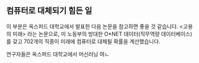 ## 컴퓨터로 대체되기 힘든 일
이 부분은 옥스퍼드 대학교에서 발표한 다음 논문을 참고하면 좋을 것 같습니다. <고용의 미래> 라는 논문으로, 미 노동부의 방대한 O\*NET 데이터(직무역량 데이터베이스)를 갖고 702개의 직종이 미래에 컴퓨터로 대체될 확률을 계산했습니다.

연구자들은 옥스퍼드 대학교에서 머신러닝 여ㄴ